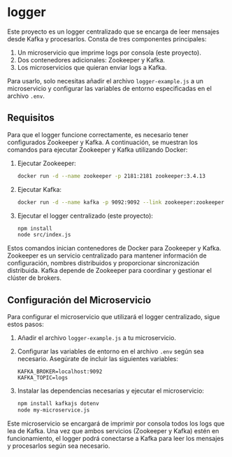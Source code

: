 # logger

Este proyecto es un logger centralizado que se encarga de leer mensajes desde Kafka y procesarlos. Consta de tres componentes principales:
1. Un microservicio que imprime logs por consola (este proyecto).
2. Dos contenedores adicionales: Zookeeper y Kafka.
3. Los microservicios que quieran enviar logs a Kafka.

Para usarlo, solo necesitas añadir el archivo `logger-example.js` a un microservicio y configurar las variables de entorno especificadas en el archivo `.env`.

## Requisitos

Para que el logger funcione correctamente, es necesario tener configurados Zookeeper y Kafka. A continuación, se muestran los comandos para ejecutar Zookeeper y Kafka utilizando Docker:

1. Ejecutar Zookeeper:
   ```sh
   docker run -d --name zookeeper -p 2181:2181 zookeeper:3.4.13
   ```

2. Ejecutar Kafka:
   ```sh
   docker run -d --name kafka -p 9092:9092 --link zookeeper:zookeeper -e KAFKA_ZOOKEEPER_CONNECT=zookeeper:2181 -e KAFKA_ADVERTISED_LISTENERS=PLAINTEXT://localhost:9092 -e KAFKA_OFFSETS_TOPIC_REPLICATION_FACTOR=1 confluentinc/cp-kafka:latest
   ```

3. Ejecutar el logger centralizado (este proyecto):
   ```sh
   npm install
   node src/index.js
   ```

Estos comandos inician contenedores de Docker para Zookeeper y Kafka. Zookeeper es un servicio centralizado para mantener información de configuración, nombres distribuidos y proporcionar sincronización distribuida. Kafka depende de Zookeeper para coordinar y gestionar el clúster de brokers.

## Configuración del Microservicio

Para configurar el microservicio que utilizará el logger centralizado, sigue estos pasos:

1. Añadir el archivo `logger-example.js` a tu microservicio.
2. Configurar las variables de entorno en el archivo `.env` según sea necesario. Asegúrate de incluir las siguientes variables:
   ```
   KAFKA_BROKER=localhost:9092
   KAFKA_TOPIC=logs
   ```

3. Instalar las dependencias necesarias y ejecutar el microservicio:
   ```sh
   npm install kafkajs dotenv
   node my-microservice.js
   ```

Este microservicio se encargará de imprimir por consola todos los logs que lea de Kafka. Una vez que ambos servicios (Zookeeper y Kafka) estén en funcionamiento, el logger podrá conectarse a Kafka para leer los mensajes y procesarlos según sea necesario.
